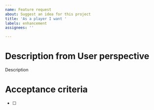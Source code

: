 ```yaml
---
name: Feature request
about: Suggest an idea for this project
title: 'As a player I want '
labels: enhancement
assignees: ''

---
```


# Description from User perspective

Description

# Acceptance criteria

- [ ]
